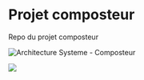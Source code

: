 # Projet composteur
Repo du projet composteur


![Architecture Systeme - Composteur](https://github.com/user-attachments/assets/da079198-6b6c-4c16-9085-c946df8af1d3)

<img src="https://github.com/user-attachments/assets/5964c556-d3c6-4e22-9a34-b06894382f2c" style="background-color: white;">
